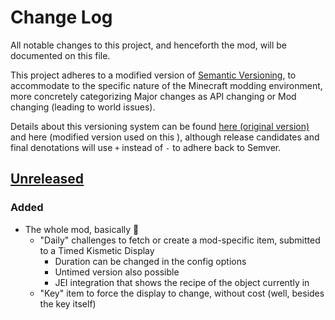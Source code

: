 # Change Log
All notable changes to this project, and henceforth the mod, will be documented on this file.

This project adheres to a modified version of [Semantic Versioning](http://semver.org), to accommodate to the specific nature of the Minecraft modding environment, more concretely categorizing Major changes as API changing or Mod changing (leading to world issues).

Details about this versioning system can be found [here (original version)](http://mcforge.readthedocs.org/en/latest/conventions/versioning/#versioning) and here (modified version used on this ), although release candidates and final denotations will use `+` instead of `-` to adhere back to Semver.

## [Unreleased]
### Added
- The whole mod, basically :tongue:
   - "Daily" challenges to fetch or create a mod-specific item, submitted to a Timed Kismetic Display
      - Duration can be changed in the config options
      - Untimed version also possible
      - JEI integration that shows the recipe of the object currently in
   - "Key" item to force the display to change, without cost (well, besides the key itself)

[Unreleased]: https://github.com/dustine/kismet/tree/HEAD